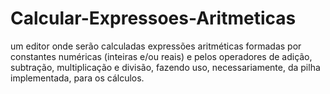 # Calcular-Expressoes-Aritmeticas
 um editor onde serão calculadas expressões aritméticas  formadas por constantes numéricas (inteiras e/ou reais) e pelos operadores de adição, subtração,  multiplicação e divisão, fazendo uso, necessariamente, da pilha implementada, para os cálculos. 
